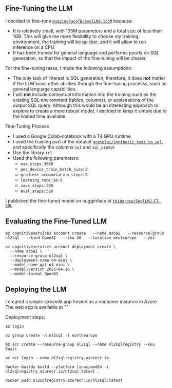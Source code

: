 ## Fine-Tuning the LLM 

I decided to fine-tune [`HuggingFaceTB/SmolLM2-135M`](https://huggingface.co/HuggingFaceTB/SmolLM2-135M) because: 
- It is relatively small, with 135M parameters and a total size of less than 1GB. This will give me more flexibility to choose my training environment, the training will be quicker, and it will allow to run inference on a CPU.
- It has been trained for general language and performs poorly on SQL generation, so that the impact of the fine-tuning will be clearer. 

For the fine-tuning tasks, I made the following assumptions: 
- The only task of interest is SQL generation, therefore, it does **not** matter if the LLM loses other abilities through the fine-tuning processs, such as general language capabilities.
- I will **not** include contextual information into the training such as the existing SQL environment (tables, columns), or explanations of the output SQL query. Although this would be an interesting approach to explore to create a more robust model, I decided to keep it simple due to the limited time available. 

Fine-Tuning Process
- I used a Google Colab-notebook with a T4 GPU runtime
- I used the training part of the dataset [`gretelai/synthetic_text_to_sql`](https://huggingface.co/datasets/gretelai/synthetic_text_to_sql), and specifically the columns `sql` and `sql_prompt`
- Use the library `trl`
- Used the following parameters:
    - `max_steps`: `3000`
    - `per_device_train_batch_size`: `2`
    - `gradient_accumulation_steps`: `8`
    - `learning_rate`: `2e-5`
    - `save_steps`: `500`
    - `eval_steps`: `500`

I published the fine-tuned model on hugginface at [`thiborose/SmolLM2-FT-SQL`](https://huggingface.co/thiborose/SmolLM2-FT-SQL)

## Evaluating the Fine-Tuned LLM
<!-- TODO
Metrics: 
- Is valid sql code (check syntax, can be done autmatically)
- Does it correspond to the input (use another LLM, e.g. gpt instance)

-->

```
az cognitiveservices account create   --name azoai   --resource-group nl2sql   --kind OpenAI   --sku S0   --location westeurope   --yes

az cognitiveservices account deployment create \
  --name azoai \
  --resource-group nl2sql \
  --deployment-name o4-mini \
  --model-name gpt-o4-mini \
  --model-version 2025-04-16 \
  --model-format OpenAI
```

## Deploying the LLM

I created a simple streamlit app hosted as a container instance in Azure. The web app is available at ""

Deployment steps:
```
az login

az group create -n nl2sql -l northeurope

az acr create --resource-group nl2sql --name nl2sqlregistry --sku Basic

az acr login --name nl2sqlregistry.azurecr.io

docker-buildx build --platform linux/amd64 -t nl2sqlregistry.azurecr.io/nl2sql:latest .

docker push nl2sqlregistry.azurecr.io/nl2sql:latest
```

